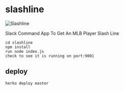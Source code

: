 # slashline

![Slashline](https://i.imgur.com/AJpQkOk.png)

Slack Command App To Get An MLB Player Slash Line

`cd slashline`  
`npm install`  
`run node index.js`  
`check to see it is running on port:9001`

## deploy

`herko deploy master`

